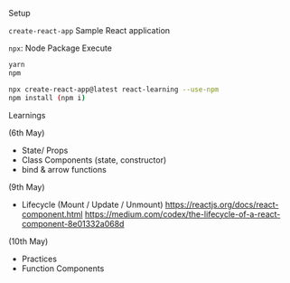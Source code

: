 Setup

`create-react-app`
Sample React application

`npx`: Node Package Execute

```bash
yarn
npm
```

```bash
npx create-react-app@latest react-learning --use-npm
npm install (npm i)

```

Learnings

(6th May)

- State/ Props
- Class Components (state, constructor)
- bind & arrow functions

(9th May)

- Lifecycle (Mount / Update / Unmount)
  https://reactjs.org/docs/react-component.html
  https://medium.com/codex/the-lifecycle-of-a-react-component-8e01332a068d

(10th May)

- Practices
- Function Components
